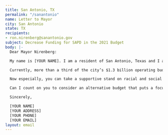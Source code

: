 ```yaml
---
title: San Antonio, TX
permalink: "/sanantonio"
name: Letter to Mayor
city: San Antonio
state: TX
recipients:
- ron.nirenberg@sanantonio.gov
subject: Decrease Funding for SAPD in the 2021 Budget
body: |-
  Dear Mayor Nirenberg:

  My name is [YOUR NAME]. I am a resident of San Antonio, Texas and I am emailing today to demand a complete overhaul on our San Antonio Police Department in light of the Black Lives Matter protests being demonstrated across the US, but specifically our city.

  Currently, more than a third of the city’s $1.3 billion operating budget is spent on the police department. At the same time, studies of the San Antonio PD have proven SAPD officers use force at higher rates against minorities. I am asking you, Mayor Nirenberg, to make a more overt and visible commitment to the city’s Black and Brown communities to combat an over-investment in their criminalization and surveillance. I therefore demand that you find ways to redirect money away from the SAPD’s overinflated budget. I urge you to pressure the city council for an ethical and equal reallocation of the city’s expenditures, away from the SAPD, and towards sectors that facilitate the dismantling of racial and class inequality.

  Now especially, you can take a supportive stand on racial and social justice by significantly defunding policing and investing in the community instead—starting with housing, transportation, education, community centers, and community-led organizations and projects.

  Can I count on you to consider an alternative budget that puts a focus on social services programs?

  Sincerely,

  [YOUR NAME]
  [YOUR ADDRESS]
  [YOUR PHONE]
  [YOUR EMAIL]
layout: email
---
```

